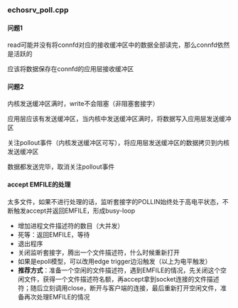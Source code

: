 ### echosrv_poll.cpp

#### 问题1

read可能并没有将connfd对应的接收缓冲区中的数据全部读完，那么connfd依然是活跃的

应该将数据保存在connfd的应用层接收缓冲区

#### 问题2

内核发送缓冲区满时，write不会阻塞（非阻塞套接字）

应用层应该有发送缓冲区，当内核中发送缓冲区满时，将数据写入应用层发送缓冲区

关注pollout事件（内核发送缓冲区可写），将应用层发送缓冲区的数据拷贝到内核发送缓冲区

数据都发送完毕，取消关注pollout事件

#### accept EMFILE的处理

太多文件，如果不进行处理的话，监听套接字的POLLIN始终处于高电平状态，不断触发accept并返回EMFILE，形成busy-loop

* 增加进程文件描述符的数目（大并发）
* 死等：返回EMFILE，等待
* 退出程序
* 关闭监听套接字，腾出一个文件描述符，什么时候重新打开
* 如果是epoll模型，可以改用edge trigger边沿触发（以上为电平触发）
* **推荐方式**：准备一个空闲的文件描述符，遇到EMFILE的情况，先关闭这个空闲文件，获得一个文件描述符名额，再accept拿到socket连接的文件描述符；随后立刻调用close，断开与客户端的连接，最后重新打开空闲文件，准备再次处理EMFILE的情况